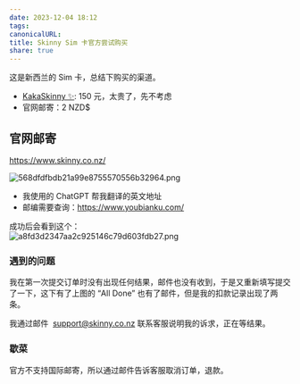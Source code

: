 ```yaml
---  
date: 2023-12-04 18:12  
tags:   
canonicalURL:   
title: Skinny Sim 卡官方尝试购买  
share: true  
---  
```

  
  
这是新西兰的 Sim 卡，总结下购买的渠道。  
  
- [KakaSkinny ✨](https://kakaskinny.com/): 150 元，太贵了，先不考虑  
- 官网邮寄：2 NZD$  
  
## 官网邮寄  
  
https://www.skinny.co.nz/  
  
![568dfdfbdb21a99e8755570556b32964.png](/images/568dfdfbdb21a99e8755570556b32964.png)  
- 我使用的 ChatGPT 帮我翻译的英文地址  
- 邮编需要查询：https://www.youbianku.com/  
  
成功后会看到这个：  
![a8fd3d2347aa2c925146c79d603fdb27.png](/images/a8fd3d2347aa2c925146c79d603fdb27.png)  
  
### 遇到的问题  
我在第一次提交订单时没有出现任何结果，邮件也没有收到，于是又重新填写提交了一下，这下有了上图的 “All Done” 也有了邮件，但是我的扣款记录出现了两条。  
  
我通过邮件  [support@skinny.co.nz](mailto:support@skinny.co.nz) 联系客服说明我的诉求，正在等结果。  
  
### 歇菜  
官方不支持国际邮寄，所以通过邮件告诉客服取消订单，退款。